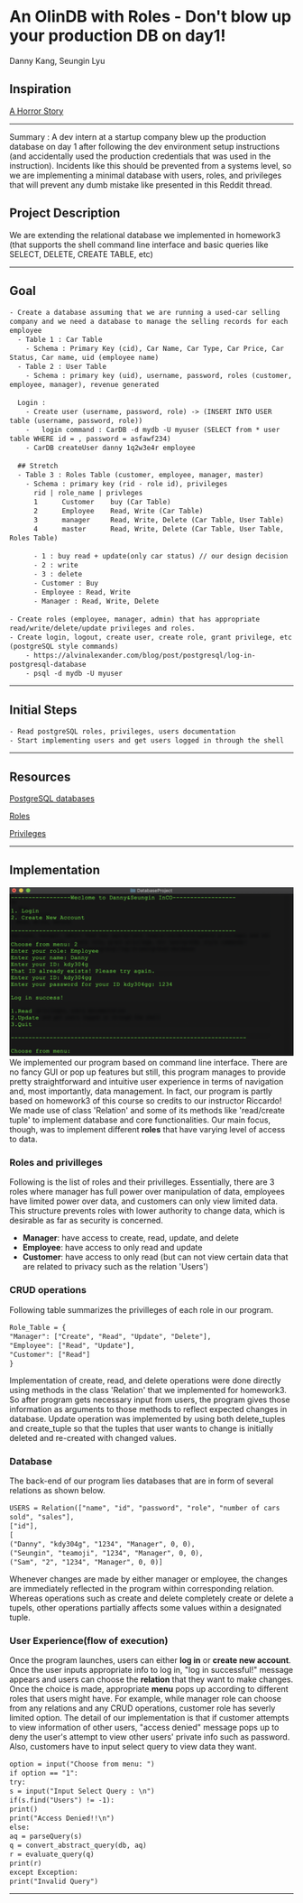 # An OlinDB with Roles - Don't blow up your production DB on day1!
Danny Kang, Seungin Lyu

## Inspiration

[A Horror Story](https://www.reddit.com/r/cscareerquestions/comments/6ez8ag/accidentally_destroyed_production_database_on/)
___

Summary : A dev intern at a startup company blew up the production database on day 1 after following the dev environment setup instructions (and accidentally used the production credentials that was used in the instruction).
Incidents like this should be prevented from a systems level, so we are implementing a minimal database with users, roles, and privileges that will prevent any dumb mistake like presented in this Reddit thread.

## Project Description

We are extending the relational database we implemented in homework3 (that supports the shell command line interface and basic queries like SELECT, DELETE, CREATE TABLE, etc)
___

## Goal
    - Create a database assuming that we are running a used-car selling company and we need a database to manage the selling records for each employee
      - Table 1 : Car Table
        - Schema : Primary Key (cid), Car Name, Car Type, Car Price, Car Status, Car name, uid (employee name)
      - Table 2 : User Table
        - Schema : primary key (uid), username, password, roles (customer, employee, manager), revenue generated 
      
      Login :
        - Create user (username, password, role) -> (INSERT INTO USER table (username, password, role))
        -   login command : CarDB -d mydb -U myuser (SELECT from * user table WHERE id = , password = asfawf234)
        - CarDB createUser danny 1q2w3e4r employee

      ## Stretch
      - Table 3 : Roles Table (customer, employee, manager, master)
        - Schema : primary key (rid - role id), privileges
          rid | role_name | privleges
          1      Customer    buy (Car Table)
          2      Employee    Read, Write (Car Table)
          3      manager     Read, Write, Delete (Car Table, User Table)
          4      master      Read, Write, Delete (Car Table, User Table, Roles Table)

          - 1 : buy read + update(only car status) // our design decision
          - 2 : write
          - 3 : delete
          - Customer : Buy
          - Employee : Read, Write
          - Manager : Read, Write, Delete
  
    - Create roles (employee, manager, admin) that has appropriate read/write/delete/update privileges and roles.
    - Create login, logout, create user, create role, grant privilege, etc (postgreSQL style commands)
        - https://alvinalexander.com/blog/post/postgresql/log-in-postgresql-database
        - psql -d mydb -U myuser
___

## Initial Steps
    - Read postgreSQL roles, privileges, users documentation
    - Start implementing users and get users logged in through the shell
___

## Resources
[PostgreSQL databases](https://www.a2hosting.com/kb/developer-corner/postgresql/managing-postgresql-databases-and-users-from-the-command-line?fbclid=IwAR2t0Hv692snhImbs0Ot7DKNpqOfL6akIFjdKH5skiCs2Lvch8qiyKVb6LY)

[Roles](https://www.postgresql.org/docs/9.3/user-manag.html?fbclid=IwAR0jK_Eyxgy3Z6d_naechy-3Tk-atcay_8CQNJSCTpLU7X9-Ddt10DzJj5s)

[Privileges](https://www.postgresql.org/docs/9.3/ddl-priv.html)
___

## Implementation

![Alt text](./DBimage.png?raw=true "Title")
We implemented our program based on command line interface. There are no fancy GUI or pop up features but still, this program manages to provide pretty straightforward and intuitive user experience in terms of navigation and, most importantly, data management. In fact, our program is partly based on homework3 of this course so credits to our instructor Riccardo! We made use of class 'Relation' and some of its methods like 'read/create tuple' to implement database and core functionalities. Our main focus, though, was to implement different **roles** that have varying level of access to data. 

### Roles and privilleges
Following is the list of roles and their privilleges. Essentially, there are 3 roles where manager has full power over manipulation of data, employees have limited power over data, and customers can only view limited data. This structure prevents roles with lower authority to change data, which is desirable as far as security is concerned. 

* **Manager**: have access to create, read, update, and delete
* **Employee**: have access to only read and update
* **Customer**: have access to only read (but can not view certain data that are related to privacy such as the relation 'Users')

### CRUD operations
Following table summarizes the privilleges of each role in our program.
```
Role_Table = {
"Manager": ["Create", "Read", "Update", "Delete"],
"Employee": ["Read", "Update"],
"Customer": ["Read"]
}
```
Implementation of create, read, and delete operations were done directly using methods in the class 'Relation' that we implemented for homework3. So after program gets necessary input from users, the program gives those information as arguments to those methods to reflect expected changes in database. Update operation was implemented by using both delete_tuples and create_tuple so that the tuples that user wants to change is initially deleted and re-created with changed values. 

### Database
The back-end of our program lies databases that are in form of several relations as shown below. 
```
USERS = Relation(["name", "id", "password", "role", "number of cars sold", "sales"],
["id"],
[
("Danny", "kdy304g", "1234", "Manager", 0, 0),
("Seungin", "teamoji", "1234", "Manager", 0, 0),
("Sam", "2", "1234", "Manager", 0, 0)]
```
Whenever changes are made by either manager or employee, the changes are immediately reflected in the program within corresponding relation. Whereas operations such as create and delete completely create or delete a tupels, other operations partially affects some values within a designated tuple. 

### User Experience(flow of execution)
Once the program launches, users can either **log in** or **create new account**. Once the user inputs appropriate info to log in, "log in successful!" message appears and users can choose the **relation**  that they want to make changes. Once the choice is made, appropriate **menu** pops up according to different roles that users might have.  For example, while manager role can choose from any relations and any CRUD operations, customer role has severly limited  option. The detail of our implementation is that if customer attempts to view information of other users, "access denied"  message pops up to deny the user's attempt to view other users' private info such as password. Also, customers have to input select query to view data they want. 
```
option = input("Choose from menu: ")
if option == "1":
try:
s = input("Input Select Query : \n")
if(s.find("Users") != -1):
print()
print("Access Denied!!\n")
else:
aq = parseQuery(s)
q = convert_abstract_query(db, aq)
r = evaluate_query(q)
print(r)
except Exception:
print("Invalid Query")
```
___
